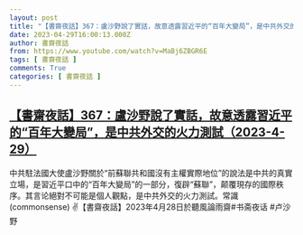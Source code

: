 ```yaml
---
layout: post
title: "【書齋夜話】367：盧沙野說了實話，故意透露習近平的“百年大變局”，是中共外交的火力測試（2023-4-29）"
date: 2023-04-29T16:00:13.000Z
author: 書齋夜話
from: https://www.youtube.com/watch?v=MaBj6ZBGR6E
tags: [ 書齋夜話 ]
comments: True
categories: [ 書齋夜話 ]
---
```

<!--1682784013000-->
[【書齋夜話】367：盧沙野說了實話，故意透露習近平的“百年大變局”，是中共外交的火力測試（2023-4-29）](https://www.youtube.com/watch?v=MaBj6ZBGR6E)
------

<div>
中共駐法國大使盧沙野關於“前蘇聯共和國沒有主權實際地位”的說法是中共的真實立場，是習近平口中的“百年大變局”的一部分，復辟“蘇聯”，颠覆現存的國際秩序。其言论絕對不可能是個人觀點，是中共外交的火力測試。常識(commonsense) ✌【書齋夜話】2023年4月28日於聽風論雨齋#书斋夜话 #卢沙野
</div>
